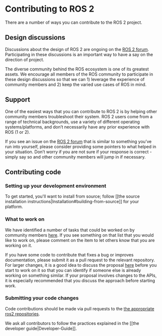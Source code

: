 # Contributing to ROS 2


There are a number of ways you can contribute to the ROS 2 project.


## Design discussions


Discussions about the design of ROS 2 are ongoing on the [ROS 2 forum](http://discourse.ros.org/c/ng-ros).
Participating in these discussions is an important way to have a say on the direction of project.


The diverse community behind the ROS ecosystem is one of its greatest assets.
We encourage all members of the ROS community to participate in these design discussions so that we can 1) leverage the experience of community members and 2) keep the varied use cases of ROS in mind.

## Support


One of the easiest ways that you can contribute to ROS 2 is by helping other community members troubleshoot their system.
ROS 2 users come from a range of technical backgrounds, use a variety of different operating systems/platforms, and don’t necessarily have any prior experience with ROS (1 or 2). 


If you see an issue on the [ROS 2 forum](http://discourse.ros.org/c/ng-ros) that is similar to something you’ve run into yourself, please consider providing some pointers to what helped in your situation.
Don’t worry if you are not sure if your response is correct - simply say so and other community members will jump in if necessary.


## Contributing code


### Setting up your development environment


To get started, you'll want to install from source; follow [[the source installation instructions|Installation#building-from-source]] for your platform.


### What to work on


We have identified a number of tasks that could be worked on by community members [here](https://github.com/search?utf8=%E2%9C%93&q=user%3Aament+user%3Aros2+is%3Aopen+label%3Aunclaimed&type=Issues&ref=searchresults).
If you see something on that list that you would like to work on, please comment on the item to let others know that you are working on it.


If you have some code to contribute that fixes a bug or improves documentation, please submit it as a pull request to the relevant repository.
For larger changes, it is a good idea to discuss the proposal [here](http://discourse.ros.org/c/ng-ros) before you start to work on it so that you can identify if someone else is already working on something similar.
If your proposal involves changes to the APIs, it is especially recommended that you discuss the approach before starting work.


### Submitting your code changes

Code contributions should be made via pull requests to the [the appropriate ros2 repositories](https://github.com/ros2).

We ask all contributors to follow the practices explained in the [[the developer guide|Developer-Guide]].